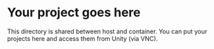 # Your project goes here
This directory is shared between host and container. You can put your projects here and access them from Unity (via VNC).